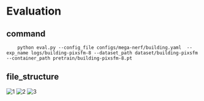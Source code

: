 # Evaluation
## command
        python eval.py --config_file configs/mega-nerf/building.yaml  --exp_name logs/building-pixsfm-8 --dataset_path dataset/building-pixsfm --container_path pretrain/building-pixsfm-8.pt
## file_structure
![1](https://user-images.githubusercontent.com/57701854/223612905-4fb25b7e-162c-45a3-a0ee-01c164af115a.png)
![2](https://user-images.githubusercontent.com/57701854/223612995-de339c1c-080e-4498-b90e-1a5d0de9f092.png)
![3](https://user-images.githubusercontent.com/57701854/223613014-704c6fb0-aaeb-4432-ab47-340ffe317355.png)

